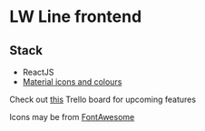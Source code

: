 # LW Line frontend

## Stack

- ReactJS
- [Material icons and colours](material.io)

Check out [this](https://trello.com/b/DLFJdvd3/lw-line) Trello board for upcoming features

Icons may be from [FontAwesome](https://fontawesome.com/license)
